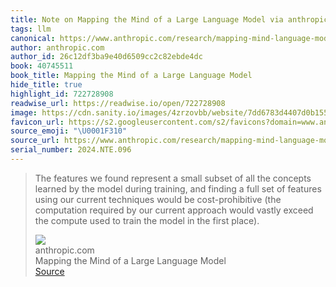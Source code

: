 ```yaml
---
title: Note on Mapping the Mind of a Large Language Model via anthropic.com
tags: llm
canonical: https://www.anthropic.com/research/mapping-mind-language-model
author: anthropic.com
author_id: 26c12df3ba9e40d6509cc2c82ebde4dc
book: 40745511
book_title: Mapping the Mind of a Large Language Model
hide_title: true
highlight_id: 722728908
readwise_url: https://readwise.io/open/722728908
image: https://cdn.sanity.io/images/4zrzovbb/website/7dd6783d4407d0b155766918579d0d848f67726b-1200x630.png
favicon_url: https://s2.googleusercontent.com/s2/favicons?domain=www.anthropic.com
source_emoji: "\U0001F310"
source_url: https://www.anthropic.com/research/mapping-mind-language-model#:~:text=The%20features%20we,the%20first%20place%29.
serial_number: 2024.NTE.096
---
```

> The features we found represent a small subset of all the concepts learned by the model during training, and finding a full set of features using our current techniques would be cost-prohibitive (the computation required by our current approach would vastly exceed the compute used to train the model in the first place).
> <div class="quoteback-footer"><div class="quoteback-avatar"><img class="mini-favicon" src="https://s2.googleusercontent.com/s2/favicons?domain=www.anthropic.com"></div><div class="quoteback-metadata"><div class="metadata-inner"><span style="display:none">FROM:</span><div aria-label="anthropic.com" class="quoteback-author"> anthropic.com</div><div aria-label="Mapping the Mind of a Large Language Model" class="quoteback-title"> Mapping the Mind of a Large Language Model</div></div></div><div class="quoteback-backlink"><a target="_blank" aria-label="go to the full text of this quotation" rel="noopener" href="https://www.anthropic.com/research/mapping-mind-language-model#:~:text=The%20features%20we,the%20first%20place%29." class="quoteback-arrow"> Source</a></div></div>